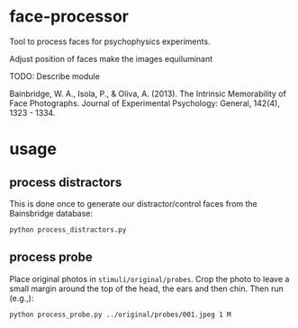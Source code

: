 # face-processor
 
Tool to process faces for psychophysics experiments. 

Adjust position of faces
make the images equiluminant

TODO: Describe module

Bainbridge, W. A., Isola, P., & Oliva, A. (2013). The Intrinsic Memorability of Face Photographs. Journal of Experimental Psychology: General, 142(4), 1323 - 1334.

# usage

## process distractors

This is done once to generate our distractor/control faces from the Bainsbridge database:

```python process_distractors.py```

## process probe

Place original photos in `stimuli/original/probes`. Crop the photo to leave a small margin around the top of the head, the ears and then chin. Then run (e.g.,):

```python process_probe.py ../original/probes/001.jpeg 1 M```